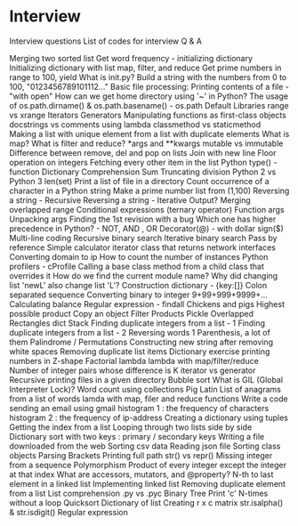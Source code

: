 # Interview
Interview questions
List of codes for interview Q & A

Merging two sorted list
Get word frequency - initializing dictionary
Initializing dictionary with list
map, filter, and reduce
Get prime numbers in range to 100, yield
What is init.py?
Build a string with the numbers from 0 to 100, "0123456789101112..."
Basic file processing: Printing contents of a file - "with open"
How can we get home directory using '~' in Python?
The usage of os.path.dirname() & os.path.basename() - os.path
Default Libraries
range vs xrange
Iterators
Generators
Manipulating functions as first-class objects
docstrings vs comments
using lambda
classmethod vs staticmethod
Making a list with unique element from a list with duplicate elements
What is map?
What is filter and reduce?
*args and **kwargs
mutable vs immutable
Difference between remove, del and pop on lists
Join with new line
Floor operation on integers
Fetching every other item in the list
Python type() - function
Dictionary Comprehension
Sum
Truncating division
Python 2 vs Python 3
len(set)
Print a list of file in a directory
Count occurrence of a character in a Python string
Make a prime number list from (1,100)
Reversing a string - Recursive
Reversing a string - Iterative
Output?
Merging overlapped range
Conditional expressions (ternary operator)
Function args
Unpacking args
Finding the 1st revision with a bug
Which one has higher precedence in Python? - NOT, AND , OR
Decorator(@) - with dollar sign($)
Multi-line coding
Recursive binary search
Iterative binary search
Pass by reference
Simple calculator
iterator class that returns network interfaces
Converting domain to ip
How to count the number of instances
Python profilers - cProfile
Calling a base class method from a child class that overrides it
How do we find the current module name?
Why did changing list 'newL' also change list 'L'?
Construction dictionary - {key:[]}
Colon separated sequence
Converting binary to integer
9+99+999+9999+...
Calculating balance
Regular expression - findall
Chickens and pigs
Highest possible product
Copy an object
Filter
Products
Pickle
Overlapped Rectangles
dict
Stack
Finding duplicate integers from a list - 1
Finding duplicate integers from a list - 2
Reversing words 1
Parenthesis, a lot of them
Palindrome / Permutations
Constructing new string after removing white spaces
Removing duplicate list items
Dictionary exercise
printing numbers in Z-shape
Factorial
lambda
lambda with map/filter/reduce
Number of integer pairs whose difference is K
iterator vs generator
Recursive printing files in a given directory
Bubble sort
What is GIL (Global Interpreter Lock)?
Word count using collections
Pig Latin
List of anagrams from a list of words
lamda with map, filer and reduce functions
Write a code sending an email using gmail
histogram 1 : the frequency of characters
histogram 2 : the frequency of ip-address
Creating a dictionary using tuples
Getting the index from a list
Looping through two lists side by side
Dictionary sort with two keys : primary / secondary keys
Writing a file downloaded from the web
Sorting csv data
Reading json file
Sorting class objects
Parsing Brackets
Printing full path
str() vs repr()
Missing integer from a sequence
Polymorphism
Product of every integer except the integer at that index
What are accessors, mutators, and @property?
N-th to last element in a linked list
Implementing linked list
Removing duplicate element from a list
List comprehension
.py vs .pyc
Binary Tree
Print 'c' N-times without a loop
Quicksort
Dictionary of list
Creating r x c matrix
str.isalpha() & str.isdigit()
Regular expression
